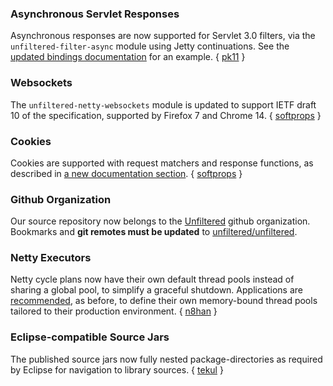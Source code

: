 ### Asynchronous Servlet Responses

Asynchronous responses are now supported for Servlet 3.0 filters, via
the `unfiltered-filter-async` module using Jetty continuations. See
the [updated bindings documentation][bind] for an example. { [pk11][asf] }

[asf]: https://github.com/unfiltered/unfiltered/pull/77
[bind]: http://unfiltered.databinder.net/Bindings+and+Servers.html

### Websockets

The `unfiltered-netty-websockets` module is updated to support IETF
draft 10 of the specification, supported by Firefox 7 and Chrome 14.
{ [softprops][softprops] }

[softprops]: https://github.com/softprops

### Cookies

Cookies are supported with request matchers and response functions,
as described in [a new documentation section][cook]. { [softprops][softprops] }

[cook]: http://unfiltered.databinder.net/Identification+and+Cookies.html

### Github Organization

Our source repository now belongs to the [Unfiltered][ufs] github
organization. Bookmarks and **git remotes must be updated** to
[unfiltered/unfiltered][ufuf].

[ufs]: https://github.com/unfiltered
[ufuf]: https://github.com/unfiltered/unfiltered

### Netty Executors

Netty cycle plans now have their own default thread pools instead of
sharing a global pool, to simplify a graceful shutdown. Applications
are [recommended][exec], as before, to define their own memory-bound thread
pools tailored to their production environment. { [n8han][n8] }

[n8]: https://github.com/n8han
[exec]: http://unfiltered.databinder.net/Execution+and+Exceptions.html

### Eclipse-compatible Source Jars

The published source jars now fully nested package-directories as
required by Eclipse for navigation to library sources. { [tekul][tekul] }

[tekul]: https://github.com/unfiltered/unfiltered/pull/79
